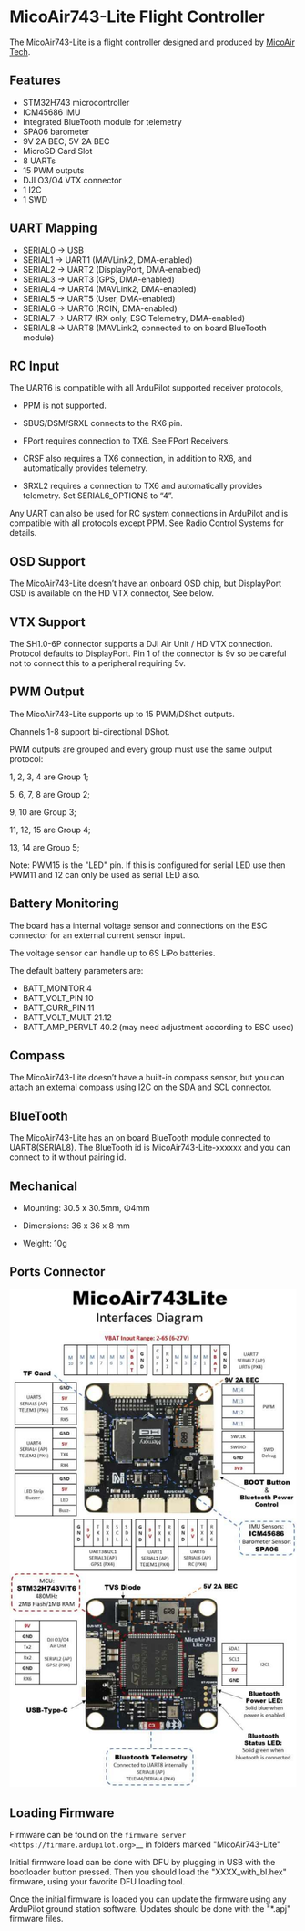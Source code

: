 # MicoAir743-Lite Flight Controller

The MicoAir743-Lite is a flight controller designed and produced by [MicoAir Tech](http://micoair.com/).

## Features

 - STM32H743 microcontroller
 - ICM45686 IMU
 - Integrated BlueTooth module for telemetry
 - SPA06 barometer
 - 9V 2A BEC; 5V 2A BEC
 - MicroSD Card Slot
 - 8 UARTs
 - 15 PWM outputs
 - DJI O3/O4 VTX connector
 - 1 I2C
 - 1 SWD

## UART Mapping

 - SERIAL0 -> USB
 - SERIAL1 -> UART1 (MAVLink2, DMA-enabled)
 - SERIAL2 -> UART2 (DisplayPort, DMA-enabled)
 - SERIAL3 -> UART3 (GPS, DMA-enabled)
 - SERIAL4 -> UART4 (MAVLink2, DMA-enabled)
 - SERIAL5 -> UART5 (User, DMA-enabled)
 - SERIAL6 -> UART6 (RCIN, DMA-enabled)
 - SERIAL7 -> UART7 (RX only, ESC Telemetry, DMA-enabled)
 - SERIAL8 -> UART8 (MAVLink2, connected to on board BlueTooth module)

## RC Input

The UART6  is compatible with all ArduPilot supported receiver protocols, 

  * PPM is not supported.

  * SBUS/DSM/SRXL connects to the RX6 pin.

  * FPort requires connection to TX6. See FPort Receivers.

  *  CRSF also requires a TX6 connection, in addition to RX6, and automatically provides telemetry.

  *  SRXL2 requires a connection to TX6 and automatically provides telemetry. Set SERIAL6_OPTIONS to “4”.

Any UART can also be used for RC system connections in ArduPilot and is compatible with all protocols except PPM. See Radio Control Systems for details.

## OSD Support

The MicoAir743-Lite doesn’t have an onboard OSD chip, but DisplayPort OSD is available on the HD VTX connector, See below.

## VTX Support

The SH1.0-6P connector supports a DJI Air Unit / HD VTX connection. Protocol defaults to DisplayPort. Pin 1 of the connector is 9v so be careful not to connect this to a peripheral requiring 5v.

## PWM Output

The MicoAir743-Lite supports up to 15 PWM/DShot outputs.


Channels 1-8 support bi-directional DShot.

PWM outputs are grouped and every group must use the same output protocol:

1, 2, 3, 4 are Group 1;

5, 6, 7, 8 are Group 2;

9, 10 are Group 3;

11, 12, 15 are Group 4;

13, 14 are Group 5;

Note: PWM15 is the "LED" pin. If this is configured for serial LED use then PWM11 and 12 can only be used as serial LED also.

## Battery Monitoring

The board has a internal voltage sensor and connections on the ESC connector for an external current sensor input.

The voltage sensor can handle up to 6S LiPo batteries.

The default battery parameters are:

 - BATT_MONITOR 4
 - BATT_VOLT_PIN 10
 - BATT_CURR_PIN 11
 - BATT_VOLT_MULT 21.12
 - BATT_AMP_PERVLT 40.2 (may need adjustment according to ESC used)


## Compass

The MicoAir743-Lite doesn’t have a built-in compass sensor, but you can attach an external compass using I2C on the SDA and SCL connector.

## BlueTooth

The MicoAir743-Lite has an on board BlueTooth module connected to UART8(SERIAL8). The BlueTooth id is MicoAir743-Lite-xxxxxx and you can connect to it without pairing id.

## Mechanical

 - Mounting: 30.5 x 30.5mm, Φ4mm
 
 - Dimensions: 36 x 36 x 8 mm
 
 - Weight: 10g

## Ports Connector

![MicoAir H743 Lite Ports Connection](MicoAir743-Lite_Ports_Connection.jpg)

## Loading Firmware
Firmware can be found on the `firmware server <https://firmare.ardupilot.org>`__ in folders marked "MicoAir743-Lite"


Initial firmware load can be done with DFU by plugging in USB with the bootloader button pressed. Then you should load the "XXXX_with_bl.hex" firmware, using your favorite DFU loading tool.

Once the initial firmware is loaded you can update the firmware using any ArduPilot ground station software. Updates should be done with the "\*.apj" firmware files.
